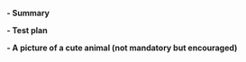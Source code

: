 **- Summary**

<!--
Explain the **motivation** for making this change.
What existing problem does the pull request solve?
-->

**- Test plan**

<!--
Explain how to see the code changes are working.
Example: The exact commands you ran and their output, screenshots / videos if the pull request changes UI.
-->

**- A picture of a cute animal (not mandatory but encouraged)**

<!--
https://unsplash.com/s/photos/cute-animal

-->